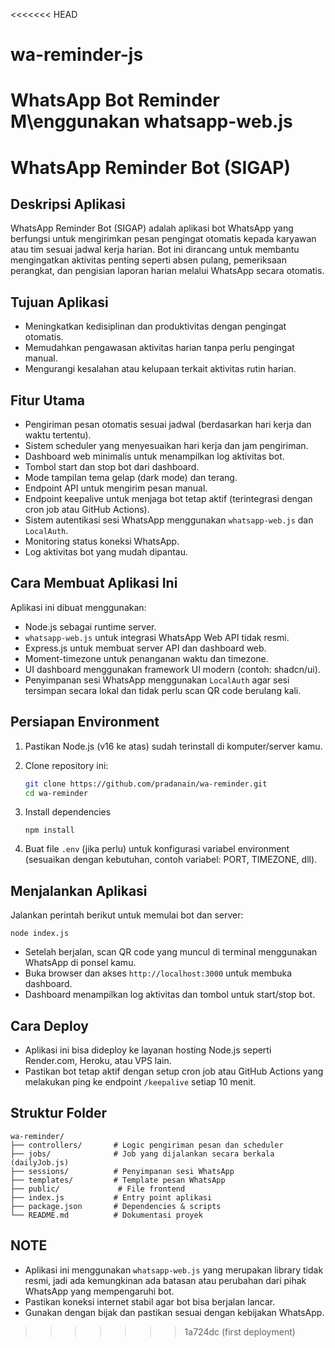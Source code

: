 <<<<<<< HEAD

# wa-reminder-js

# WhatsApp Bot Reminder M\enggunakan whatsapp-web.js

# WhatsApp Reminder Bot (SIGAP)

## Deskripsi Aplikasi

WhatsApp Reminder Bot (SIGAP) adalah aplikasi bot WhatsApp yang berfungsi untuk mengirimkan pesan pengingat otomatis kepada karyawan atau tim sesuai jadwal kerja harian. Bot ini dirancang untuk membantu mengingatkan aktivitas penting seperti absen pulang, pemeriksaan perangkat, dan pengisian laporan harian melalui WhatsApp secara otomatis.

## Tujuan Aplikasi

- Meningkatkan kedisiplinan dan produktivitas dengan pengingat otomatis.
- Memudahkan pengawasan aktivitas harian tanpa perlu pengingat manual.
- Mengurangi kesalahan atau kelupaan terkait aktivitas rutin harian.

## Fitur Utama

- Pengiriman pesan otomatis sesuai jadwal (berdasarkan hari kerja dan waktu tertentu).
- Sistem scheduler yang menyesuaikan hari kerja dan jam pengiriman.
- Dashboard web minimalis untuk menampilkan log aktivitas bot.
- Tombol start dan stop bot dari dashboard.
- Mode tampilan tema gelap (dark mode) dan terang.
- Endpoint API untuk mengirim pesan manual.
- Endpoint keepalive untuk menjaga bot tetap aktif (terintegrasi dengan cron job atau GitHub Actions).
- Sistem autentikasi sesi WhatsApp menggunakan `whatsapp-web.js` dan `LocalAuth`.
- Monitoring status koneksi WhatsApp.
- Log aktivitas bot yang mudah dipantau.

## Cara Membuat Aplikasi Ini

Aplikasi ini dibuat menggunakan:

- Node.js sebagai runtime server.
- `whatsapp-web.js` untuk integrasi WhatsApp Web API tidak resmi.
- Express.js untuk membuat server API dan dashboard web.
- Moment-timezone untuk penanganan waktu dan timezone.
- UI dashboard menggunakan framework UI modern (contoh: shadcn/ui).
- Penyimpanan sesi WhatsApp menggunakan `LocalAuth` agar sesi tersimpan secara lokal dan tidak perlu scan QR code berulang kali.

## Persiapan Environment

1. Pastikan Node.js (v16 ke atas) sudah terinstall di komputer/server kamu.
2. Clone repository ini:

   ```bash
   git clone https://github.com/pradanain/wa-reminder.git
   cd wa-reminder
   ```

3. Install dependencies

   ```
   npm install

   ```

4. Buat file `.env` (jika perlu) untuk konfigurasi variabel environment (sesuaikan dengan kebutuhan, contoh variabel: PORT, TIMEZONE, dll).

## Menjalankan Aplikasi

Jalankan perintah berikut untuk memulai bot dan server:

```
node index.js
```

- Setelah berjalan, scan QR code yang muncul di terminal menggunakan WhatsApp di ponsel kamu.
- Buka browser dan akses `http://localhost:3000` untuk membuka dashboard.
- Dashboard menampilkan log aktivitas dan tombol untuk start/stop bot.

## Cara Deploy

- Aplikasi ini bisa dideploy ke layanan hosting Node.js seperti Render.com, Heroku, atau VPS lain.
- Pastikan bot tetap aktif dengan setup cron job atau GitHub Actions yang melakukan ping ke endpoint `/keepalive` setiap 10 menit.

## Struktur Folder

```
wa-reminder/
├── controllers/       # Logic pengiriman pesan dan scheduler
├── jobs/              # Job yang dijalankan secara berkala (dailyJob.js)
├── sessions/          # Penyimpanan sesi WhatsApp
├── templates/         # Template pesan WhatsApp
├── public/             # File frontend
├── index.js           # Entry point aplikasi
├── package.json       # Dependencies & scripts
└── README.md          # Dokumentasi proyek

```

## NOTE

- Aplikasi ini menggunakan `whatsapp-web.js` yang merupakan library tidak resmi, jadi ada kemungkinan ada batasan atau perubahan dari pihak WhatsApp yang mempengaruhi bot.
- Pastikan koneksi internet stabil agar bot bisa berjalan lancar.
- Gunakan dengan bijak dan pastikan sesuai dengan kebijakan WhatsApp.

> > > > > > > 1a724dc (first deployment)
